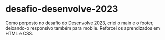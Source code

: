 # desafio-desenvolve-2023
Como porposto no desafio do Desenvolve 2023, criei o main e o footer, deixando-o responsivo também para mobile. 
Reforcei os aprendizados em HTML e CSS. 
